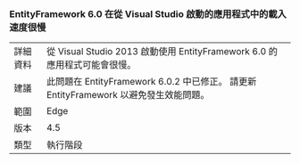 ### <a name="entityframework-60-loads-very-slowly-in-apps-launched-from-visual-studio"></a>EntityFramework 6.0 在從 Visual Studio 啟動的應用程式中的載入速度很慢

|   |   |
|---|---|
|詳細資料|從 Visual Studio 2013 啟動使用 EntityFramework 6.0 的應用程式可能會很慢。|
|建議|此問題在 EntityFramework 6.0.2 中已修正。 請更新 EntityFramework 以避免發生效能問題。|
|範圍|Edge|
|版本|4.5|
|類型|執行階段|

